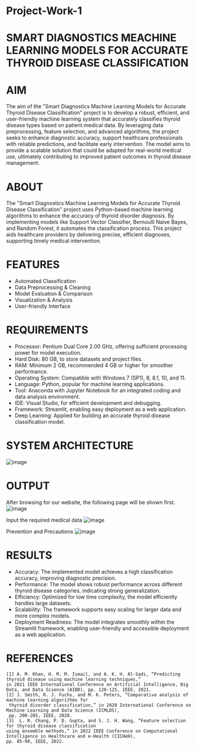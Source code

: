 # Project-Work-1
# SMART DIAGNOSTICS MEACHINE LEARNING MODELS FOR ACCURATE THYROID DISEASE CLASSIFICATION

# AIM
 The aim of the "Smart Diagnostics Machine Learning Models for Accurate Thyroid Disease Classification" project is to develop a robust, efficient, and user-friendly machine learning system that accurately classifies thyroid disease types based on patient medical data. By leveraging data preprocessing, feature selection, and advanced algorithms, the project seeks to enhance diagnostic accuracy, support healthcare professionals with reliable predictions, and facilitate early intervention. The model aims to provide a scalable solution that could be adapted for real-world medical use, ultimately contributing to improved patient outcomes in thyroid disease management.

# ABOUT
 The "Smart Diagnostics Machine Learning Models for Accurate Thyroid Disease Classification" project uses Python-based machine learning algorithms to enhance the accuracy of thyroid disorder diagnosis. By implementing models like Support Vector Classifier, Bernoulli Naive Bayes, and Random Forest, it automates the classification process. This project aids healthcare providers by delivering precise, efficient diagnoses, supporting timely medical intervention.

# FEATURES
- Automated Classification
- Data Preprocessing & Cleaning
- Model Evaluation & Comparison
- Visualization & Analysis
- User-friendly Interface

# REQUIREMENTS
- Processor: Pentium Dual Core 2.00 GHz, offering sufficient processing power for model execution.
- Hard Disk: 80 GB, to store datasets and project files.
- RAM: Minimum 2 GB, recommended 4 GB or higher for smoother performance. 
- Operating System: Compatible with Windows 7 (SP1), 8, 8.1, 10, and 11.
- Language: Python, popular for machine learning applications.
- Tool: Anaconda with Jupyter Notebook for an integrated coding and data analysis environment.  
- IDE: Visual Studio, for efficient development and debugging.
- Framework: Streamlit, enabling easy deployment as a web application.
- Deep Learning: Applied for building an accurate thyroid disease classification model.

# SYSTEM ARCHITECTURE
  ![image](https://github.com/user-attachments/assets/72a89ea6-f25d-4973-83a9-aa846894da2b)

# OUTPUT
After browsing for our website, the following page will be shown first.
![image](https://github.com/user-attachments/assets/81989ad7-7fc8-433d-bd7c-7382cad950eb)

Input the required medical data
![image](https://github.com/user-attachments/assets/ba090c8a-66bc-4f77-8240-c768b4b2dcb2)

Prevention and Precautions
![image](https://github.com/user-attachments/assets/70f9d52d-8b8f-45f7-bf26-be373f532175)

# RESULTS
- Accuracy: The implemented model achieves a high classification accuracy, improving diagnostic precision.
- Performance: The model shows robust performance across different thyroid disease categories, indicating strong generalization.
- Efficiency: Optimized for low time complexity, the model efficiently handles large datasets.
- Scalability: The framework supports easy scaling for larger data and more complex models.
- Deployment Readiness: The model integrates smoothly within the Streamlit framework, enabling user-friendly and accessible deployment as a web application.

# REFERENCES
```
[1]	A. M. Khan, H. M. M. Ismail, and A. K. H. Al-Sadi, “Predicting thyroid disease using machine learning techniques,”
in 2021 IEEE International Conference on Artificial Intelligence, Big Data, and Data Science (AIBD), pp. 120-125, IEEE, 2021.
[2]	J. Smith, R. J. Fuchs, and M. K. Peters, “Comparative analysis of machine learning algorithms for
 thyroid disorder classification,” in 2020 International Conference on Machine Learning and Data Science (ICMLDS),
 pp. 200-205, IEEE, 2020.
[3]	 L. R. Chang, P. D. Gupta, and S. J. H. Wang, “Feature selection for thyroid disease classification
using ensemble methods,” in 2022 IEEE Conference on Computational Intelligence in Healthcare and e-Health (CICHeH),
pp. 85-90, IEEE, 2022.
```



